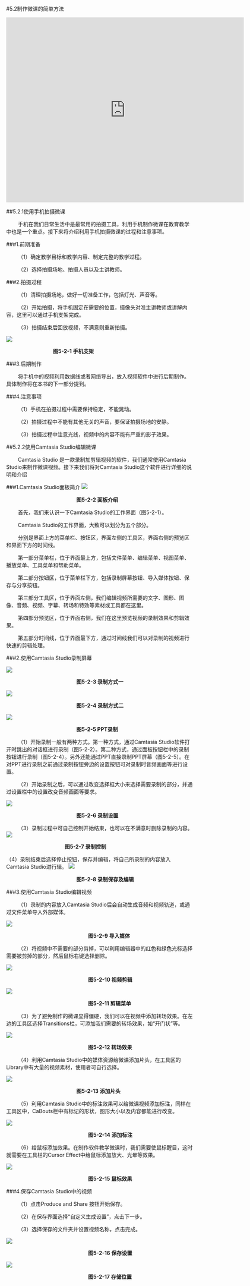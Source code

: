 #5.2制作微课的简单方法

<iframe frameborder="0" width="640" height="498" src="https://v.qq.com/iframe/player.html?vid=v053473gykx&tiny=0&auto=0" allowfullscreen></iframe>

##5.2.1使用手机拍摄微课

&nbsp;&nbsp;&nbsp;&nbsp;&nbsp;&nbsp;&nbsp;&nbsp;手机在我们日常生活中是最常用的拍摄工具，利用手机制作微课在教育教学中也是一个重点。接下来将介绍利用手机拍摄微课的过程和注意事项。

###1.前期准备

&nbsp;&nbsp;&nbsp;&nbsp;&nbsp;&nbsp;&nbsp;&nbsp;（1）确定教学目标和教学内容、制定完整的教学过程。

&nbsp;&nbsp;&nbsp;&nbsp;&nbsp;&nbsp;&nbsp;&nbsp;（2）选择拍摄场地、拍摄人员以及主讲教师。

###2.拍摄过程

&nbsp;&nbsp;&nbsp;&nbsp;&nbsp;&nbsp;&nbsp;&nbsp;（1）清理拍摄场地，做好一切准备工作，包括灯光、声音等。

&nbsp;&nbsp;&nbsp;&nbsp;&nbsp;&nbsp;&nbsp;&nbsp;（2）开始拍摄，将手机固定在需要的位置，摄像头对准主讲教师或讲解内容，这里可以通过手机支架完成。

&nbsp;&nbsp;&nbsp;&nbsp;&nbsp;&nbsp;&nbsp;&nbsp;（3）拍摄结束后回放视频，不满意则重新拍摄。

![](/assets/5-2-1.jpg)

&nbsp;&nbsp;&nbsp;&nbsp;&nbsp;&nbsp;&nbsp;&nbsp;&nbsp;&nbsp;&nbsp;&nbsp;&nbsp;&nbsp;&nbsp;&nbsp;&nbsp;&nbsp;&nbsp;&nbsp;&nbsp;&nbsp;&nbsp;&nbsp;&nbsp;&nbsp;&nbsp;&nbsp;&nbsp;&nbsp;&nbsp;&nbsp;**图5-2-1 手机支架**

###3.后期制作

&nbsp;&nbsp;&nbsp;&nbsp;&nbsp;&nbsp;&nbsp;&nbsp;将手机中的视频利用数据线或者网络导出，放入视频软件中进行后期制作。具体制作将在本书的下一部分提到。

###4.注意事项

&nbsp;&nbsp;&nbsp;&nbsp;&nbsp;&nbsp;&nbsp;&nbsp;（1）手机在拍摄过程中需要保持稳定，不能晃动。

&nbsp;&nbsp;&nbsp;&nbsp;&nbsp;&nbsp;&nbsp;&nbsp;（2）拍摄过程中不能有其他无关的声音，要保证拍摄场地的安静。

&nbsp;&nbsp;&nbsp;&nbsp;&nbsp;&nbsp;&nbsp;&nbsp;（3）拍摄过程中注意光线，视频中的内容不能有严重的影子效果。

##5.2.2使用Camtasia Studio编辑微课

&nbsp;&nbsp;&nbsp;&nbsp;&nbsp;&nbsp;&nbsp;&nbsp;Camtasia Studio 是一款录制加剪辑视频的软件，我们通常使用Camtasia Studio来制作微课视频。接下来我们将对Camtasia Studio这个软件进行详细的说明和介绍

###1.Camtasia Studio面板简介
![](/assets/5-2-2.jpg)

&nbsp;&nbsp;&nbsp;&nbsp;&nbsp;&nbsp;&nbsp;&nbsp;&nbsp;&nbsp;&nbsp;&nbsp;&nbsp;&nbsp;&nbsp;&nbsp;&nbsp;&nbsp;&nbsp;&nbsp;&nbsp;&nbsp;&nbsp;&nbsp;&nbsp;&nbsp;&nbsp;&nbsp;&nbsp;&nbsp;&nbsp;&nbsp;&nbsp;&nbsp;&nbsp;&nbsp;&nbsp;&nbsp;&nbsp;&nbsp;&nbsp;&nbsp;&nbsp;&nbsp;&nbsp;&nbsp;&nbsp;&nbsp;**图5-2-2 面板介绍**

&nbsp;&nbsp;&nbsp;&nbsp;&nbsp;&nbsp;&nbsp;&nbsp;首先，我们来认识一下Camtasia Studio的工作界面（图5-2-1）。

&nbsp;&nbsp;&nbsp;&nbsp;&nbsp;&nbsp;&nbsp;&nbsp;Camtasia Studio的工作界面，大致可以划分为五个部分。

&nbsp;&nbsp;&nbsp;&nbsp;&nbsp;&nbsp;&nbsp;&nbsp;分别是界面上方的菜单栏、按钮区，界面左侧的工具区，界面右侧的预览区和界面下方的时间线。

&nbsp;&nbsp;&nbsp;&nbsp;&nbsp;&nbsp;&nbsp;&nbsp;第一部分菜单栏，位于界面最上方，包括文件菜单、编辑菜单、视图菜单、播放菜单、工具菜单和帮助菜单。

&nbsp;&nbsp;&nbsp;&nbsp;&nbsp;&nbsp;&nbsp;&nbsp;第二部分按钮区，位于菜单栏下方，包括录制屏幕按钮、导入媒体按钮、保存与分享按钮。

&nbsp;&nbsp;&nbsp;&nbsp;&nbsp;&nbsp;&nbsp;&nbsp;第三部分工具区，位于界面左侧，我们编辑视频所需要的文字、图形、图像、音频、视频、字幕、转场和特效等素材或工具都在这里。

&nbsp;&nbsp;&nbsp;&nbsp;&nbsp;&nbsp;&nbsp;&nbsp;第四部分预览区，位于界面右侧，我们在这里预览视频的录制效果和剪辑效果。

&nbsp;&nbsp;&nbsp;&nbsp;&nbsp;&nbsp;&nbsp;&nbsp;第五部分时间线，位于界面最下方，通过时间线我们可以对录制的视频进行快速的剪辑处理。

###2.使用Camtasia Studio录制屏幕

![](/assets/5-2-3.png)

&nbsp;&nbsp;&nbsp;&nbsp;&nbsp;&nbsp;&nbsp;&nbsp;&nbsp;&nbsp;&nbsp;&nbsp;&nbsp;&nbsp;&nbsp;&nbsp;&nbsp;&nbsp;&nbsp;&nbsp;&nbsp;&nbsp;&nbsp;&nbsp;&nbsp;&nbsp;&nbsp;&nbsp;&nbsp;&nbsp;&nbsp;&nbsp;&nbsp;&nbsp;&nbsp;&nbsp;&nbsp;&nbsp;&nbsp;&nbsp;&nbsp;&nbsp;&nbsp;&nbsp;&nbsp;&nbsp;&nbsp;&nbsp;**图5-2-3 录制方式一**     
                      
![](/assets/5-2-4.png)

&nbsp;&nbsp;&nbsp;&nbsp;&nbsp;&nbsp;&nbsp;&nbsp;&nbsp;&nbsp;&nbsp;&nbsp;&nbsp;&nbsp;&nbsp;&nbsp;&nbsp;&nbsp;&nbsp;&nbsp;&nbsp;&nbsp;&nbsp;&nbsp;&nbsp;&nbsp;&nbsp;&nbsp;&nbsp;&nbsp;&nbsp;&nbsp;&nbsp;&nbsp;&nbsp;&nbsp;&nbsp;&nbsp;&nbsp;&nbsp;&nbsp;&nbsp;&nbsp;&nbsp;&nbsp;&nbsp;&nbsp;&nbsp;**图5-2-4 录制方式二**

![](/assets/5-2-5.png)

&nbsp;&nbsp;&nbsp;&nbsp;&nbsp;&nbsp;&nbsp;&nbsp;&nbsp;&nbsp;&nbsp;&nbsp;&nbsp;&nbsp;&nbsp;&nbsp;&nbsp;&nbsp;&nbsp;&nbsp;&nbsp;&nbsp;&nbsp;&nbsp;&nbsp;&nbsp;&nbsp;&nbsp;&nbsp;&nbsp;&nbsp;&nbsp;&nbsp;&nbsp;&nbsp;&nbsp;&nbsp;&nbsp;&nbsp;&nbsp;&nbsp;&nbsp;&nbsp;&nbsp;&nbsp;&nbsp;&nbsp;&nbsp;**图5-2-5 PPT录制**

&nbsp;&nbsp;&nbsp;&nbsp;&nbsp;&nbsp;&nbsp;&nbsp;（1）开始录制一般有两种方式。第一种方式，通过Camtasia Studio软件打开时跳出的对话框进行录制（图5-2-2）。第二种方式，通过面板按钮栏中的录制按钮进行录制（图5-2-4）。另外还能通过PPT直接录制PPT屏幕（图5-2-5）。在对PPT进行录制之前通过录制按钮旁边的设置按钮可对录制时音频画面等进行设置。

&nbsp;&nbsp;&nbsp;&nbsp;&nbsp;&nbsp;&nbsp;&nbsp;（2）开始录制之后，可以通过改变选择框大小来选择需要录制的部分，并通过设置栏中的设置改变音频画面等要求。

![](/assets/5-2-6.png)

&nbsp;&nbsp;&nbsp;&nbsp;&nbsp;&nbsp;&nbsp;&nbsp;&nbsp;&nbsp;&nbsp;&nbsp;&nbsp;&nbsp;&nbsp;&nbsp;&nbsp;&nbsp;&nbsp;&nbsp;&nbsp;&nbsp;&nbsp;&nbsp;&nbsp;&nbsp;&nbsp;&nbsp;&nbsp;&nbsp;&nbsp;&nbsp;&nbsp;&nbsp;&nbsp;&nbsp;&nbsp;&nbsp;&nbsp;&nbsp;&nbsp;&nbsp;&nbsp;&nbsp;&nbsp;&nbsp;&nbsp;&nbsp;**图5-2-6 录制设置**

&nbsp;&nbsp;&nbsp;&nbsp;&nbsp;&nbsp;&nbsp;&nbsp;（3）录制过程中可自己控制开始结束，也可以在不满意时删除录制的内容。
![](/assets/5-2-7.png)

&nbsp;&nbsp;&nbsp;&nbsp;&nbsp;&nbsp;&nbsp;&nbsp;&nbsp;&nbsp;&nbsp;&nbsp;&nbsp;&nbsp;&nbsp;&nbsp;&nbsp;&nbsp;&nbsp;&nbsp;&nbsp;&nbsp;&nbsp;&nbsp;&nbsp;&nbsp;&nbsp;&nbsp;&nbsp;&nbsp;&nbsp;&nbsp;&nbsp;&nbsp;&nbsp;&nbsp;&nbsp;&nbsp;&nbsp;&nbsp;**图5-2-7 录制控制**

（4）录制结束后选择停止按钮，保存并编辑，将自己所录制的内容放入Camtasia Studio进行辑。
![](/assets/5-2-8.png)

&nbsp;&nbsp;&nbsp;&nbsp;&nbsp;&nbsp;&nbsp;&nbsp;&nbsp;&nbsp;&nbsp;&nbsp;&nbsp;&nbsp;&nbsp;&nbsp;&nbsp;&nbsp;&nbsp;&nbsp;&nbsp;&nbsp;&nbsp;&nbsp;&nbsp;&nbsp;&nbsp;&nbsp;&nbsp;&nbsp;&nbsp;&nbsp;&nbsp;&nbsp;&nbsp;&nbsp;&nbsp;&nbsp;&nbsp;&nbsp;&nbsp;&nbsp;&nbsp;&nbsp;&nbsp;&nbsp;&nbsp;&nbsp;**图5-2-8 录制保存及编辑**

###3.使用Camtasia Studio编辑视频

&nbsp;&nbsp;&nbsp;&nbsp;&nbsp;&nbsp;&nbsp;&nbsp;（1）录制的内容放入Camtasia Studio后会自动生成音频和视频轨道，或通过文件菜单导入外部媒体。

![](/assets/5-2-9.png)

&nbsp;&nbsp;&nbsp;&nbsp;&nbsp;&nbsp;&nbsp;&nbsp;&nbsp;&nbsp;&nbsp;&nbsp;&nbsp;&nbsp;&nbsp;&nbsp;&nbsp;&nbsp;&nbsp;&nbsp;&nbsp;&nbsp;&nbsp;&nbsp;&nbsp;&nbsp;&nbsp;&nbsp;&nbsp;&nbsp;&nbsp;&nbsp;&nbsp;&nbsp;&nbsp;&nbsp;&nbsp;&nbsp;&nbsp;&nbsp;&nbsp;&nbsp;&nbsp;&nbsp;&nbsp;&nbsp;&nbsp;&nbsp;&nbsp;&nbsp;&nbsp;&nbsp;&nbsp;&nbsp;&nbsp;&nbsp;**图5-2-9 导入媒体**

&nbsp;&nbsp;&nbsp;&nbsp;&nbsp;&nbsp;&nbsp;&nbsp;（2）将视频中不需要的部分剪掉，可以利用编辑器中的红色和绿色光标选择需要被剪掉的部分，然后鼠标右键选择删除。

![](/assets/5-2-10.png)

&nbsp;&nbsp;&nbsp;&nbsp;&nbsp;&nbsp;&nbsp;&nbsp;&nbsp;&nbsp;&nbsp;&nbsp;&nbsp;&nbsp;&nbsp;&nbsp;&nbsp;&nbsp;&nbsp;&nbsp;&nbsp;&nbsp;&nbsp;&nbsp;&nbsp;&nbsp;&nbsp;&nbsp;&nbsp;&nbsp;&nbsp;&nbsp;&nbsp;&nbsp;&nbsp;&nbsp;&nbsp;&nbsp;&nbsp;&nbsp;&nbsp;&nbsp;&nbsp;&nbsp;&nbsp;&nbsp;&nbsp;&nbsp;&nbsp;&nbsp;&nbsp;&nbsp;&nbsp;&nbsp;&nbsp;&nbsp;**图5-2-10 视频剪辑**

![](/assets/5-2-11.png)   
                 
&nbsp;&nbsp;&nbsp;&nbsp;&nbsp;&nbsp;&nbsp;&nbsp;&nbsp;&nbsp;&nbsp;&nbsp;&nbsp;&nbsp;&nbsp;&nbsp;&nbsp;&nbsp;&nbsp;&nbsp;&nbsp;&nbsp;&nbsp;&nbsp;&nbsp;&nbsp;&nbsp;&nbsp;&nbsp;&nbsp;&nbsp;&nbsp;&nbsp;&nbsp;&nbsp;&nbsp;&nbsp;&nbsp;&nbsp;&nbsp;&nbsp;&nbsp;&nbsp;&nbsp;&nbsp;&nbsp;&nbsp;&nbsp;&nbsp;&nbsp;&nbsp;&nbsp;&nbsp;&nbsp;&nbsp;&nbsp;**图5-2-11 剪辑菜单**

&nbsp;&nbsp;&nbsp;&nbsp;&nbsp;&nbsp;&nbsp;&nbsp;（3）为了避免制作的微课显得僵硬，我们可以在视频中添加转场效果。在左边的工具区选择Transitions栏，可添加我们需要的转场效果，如“开门状”等。

![](/assets/5-2-12.png)

&nbsp;&nbsp;&nbsp;&nbsp;&nbsp;&nbsp;&nbsp;&nbsp;&nbsp;&nbsp;&nbsp;&nbsp;&nbsp;&nbsp;&nbsp;&nbsp;&nbsp;&nbsp;&nbsp;&nbsp;&nbsp;&nbsp;&nbsp;&nbsp;&nbsp;&nbsp;&nbsp;&nbsp;&nbsp;&nbsp;&nbsp;&nbsp;&nbsp;&nbsp;&nbsp;&nbsp;&nbsp;&nbsp;&nbsp;&nbsp;&nbsp;&nbsp;&nbsp;&nbsp;&nbsp;&nbsp;&nbsp;&nbsp;&nbsp;&nbsp;&nbsp;&nbsp;&nbsp;&nbsp;&nbsp;&nbsp;**图5-2-12 转场效果**

&nbsp;&nbsp;&nbsp;&nbsp;&nbsp;&nbsp;&nbsp;&nbsp;（4）利用Camtasia Studio中的媒体资源给微课添加片头，在工具区的Library中有大量的视频素材，使用者可自行选择。

![](/assets/5-2-13.png)

&nbsp;&nbsp;&nbsp;&nbsp;&nbsp;&nbsp;&nbsp;&nbsp;&nbsp;&nbsp;&nbsp;&nbsp;&nbsp;&nbsp;&nbsp;&nbsp;&nbsp;&nbsp;&nbsp;&nbsp;&nbsp;&nbsp;&nbsp;&nbsp;&nbsp;&nbsp;&nbsp;&nbsp;&nbsp;&nbsp;&nbsp;&nbsp;&nbsp;&nbsp;&nbsp;&nbsp;&nbsp;&nbsp;&nbsp;&nbsp;&nbsp;&nbsp;&nbsp;&nbsp;&nbsp;&nbsp;&nbsp;&nbsp;**图5-2-13 添加片头**

&nbsp;&nbsp;&nbsp;&nbsp;&nbsp;&nbsp;&nbsp;&nbsp;（5）利用Camtasia Studio中的标注效果可以给微课视频添加标注，同样在工具区中，CaBouts栏中有标记的形状，图形大小以及内容都能进行改变。

![](/assets/5-2-14.png)

&nbsp;&nbsp;&nbsp;&nbsp;&nbsp;&nbsp;&nbsp;&nbsp;&nbsp;&nbsp;&nbsp;&nbsp;&nbsp;&nbsp;&nbsp;&nbsp;&nbsp;&nbsp;&nbsp;&nbsp;&nbsp;&nbsp;&nbsp;&nbsp;&nbsp;&nbsp;&nbsp;&nbsp;&nbsp;&nbsp;&nbsp;&nbsp;&nbsp;&nbsp;&nbsp;&nbsp;&nbsp;&nbsp;&nbsp;&nbsp;&nbsp;&nbsp;&nbsp;&nbsp;&nbsp;&nbsp;&nbsp;&nbsp;&nbsp;&nbsp;&nbsp;&nbsp;&nbsp;&nbsp;&nbsp;&nbsp;**图5-2-14 添加标注**

&nbsp;&nbsp;&nbsp;&nbsp;&nbsp;&nbsp;&nbsp;&nbsp;（6）给鼠标添加效果。在制作软件教学微课时，我们需要使鼠标醒目，这时就需要在工具栏的Cursor Effect中给鼠标添加放大、光晕等效果。

![](/assets/5-2-15.png)

&nbsp;&nbsp;&nbsp;&nbsp;&nbsp;&nbsp;&nbsp;&nbsp;&nbsp;&nbsp;&nbsp;&nbsp;&nbsp;&nbsp;&nbsp;&nbsp;&nbsp;&nbsp;&nbsp;&nbsp;&nbsp;&nbsp;&nbsp;&nbsp;&nbsp;&nbsp;&nbsp;&nbsp;&nbsp;&nbsp;&nbsp;&nbsp;&nbsp;&nbsp;&nbsp;&nbsp;&nbsp;&nbsp;&nbsp;&nbsp;&nbsp;&nbsp;&nbsp;&nbsp;&nbsp;&nbsp;&nbsp;&nbsp;&nbsp;&nbsp;&nbsp;&nbsp;&nbsp;&nbsp;&nbsp;&nbsp;**图5-2-15 鼠标效果**

###4.保存Camtasia Studio中的视频

&nbsp;&nbsp;&nbsp;&nbsp;&nbsp;&nbsp;&nbsp;&nbsp;（1）点击Produce and Share 按钮开始保存。

&nbsp;&nbsp;&nbsp;&nbsp;&nbsp;&nbsp;&nbsp;&nbsp;（2）在保存界面选择“自定义生成设置”，点击下一步。

&nbsp;&nbsp;&nbsp;&nbsp;&nbsp;&nbsp;&nbsp;&nbsp;（3）选择保存的文件夹并设置视频名称，点击完成。

![](/assets/5-2-16.png)

&nbsp;&nbsp;&nbsp;&nbsp;&nbsp;&nbsp;&nbsp;&nbsp;&nbsp;&nbsp;&nbsp;&nbsp;&nbsp;&nbsp;&nbsp;&nbsp;&nbsp;&nbsp;&nbsp;&nbsp;&nbsp;&nbsp;&nbsp;&nbsp;&nbsp;&nbsp;&nbsp;&nbsp;&nbsp;&nbsp;&nbsp;&nbsp;&nbsp;&nbsp;&nbsp;&nbsp;&nbsp;&nbsp;&nbsp;&nbsp;&nbsp;&nbsp;&nbsp;&nbsp;&nbsp;&nbsp;&nbsp;&nbsp;&nbsp;&nbsp;&nbsp;&nbsp;&nbsp;&nbsp;&nbsp;&nbsp;**图5-2-16 保存设置**

![](/assets/5-2-17.png)   
                   
&nbsp;&nbsp;&nbsp;&nbsp;&nbsp;&nbsp;&nbsp;&nbsp;&nbsp;&nbsp;&nbsp;&nbsp;&nbsp;&nbsp;&nbsp;&nbsp;&nbsp;&nbsp;&nbsp;&nbsp;&nbsp;&nbsp;&nbsp;&nbsp;&nbsp;&nbsp;&nbsp;&nbsp;&nbsp;&nbsp;&nbsp;&nbsp;&nbsp;&nbsp;&nbsp;&nbsp;&nbsp;&nbsp;&nbsp;&nbsp;&nbsp;&nbsp;&nbsp;&nbsp;&nbsp;&nbsp;&nbsp;&nbsp;&nbsp;&nbsp;&nbsp;&nbsp;&nbsp;&nbsp;&nbsp;&nbsp;**图5-2-17 存储位置**
